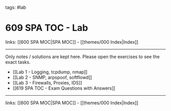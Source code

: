 tags: #lab

# 609 SPA TOC - Lab

links: [[600 SPA MOC|SPA MOC]] - [[themes/000 Index|Index]]

---

Only notes / solutions are kept here. Please open the exercises to see the exact tasks.

* [[Lab 1 - Logging, tcpdump, nmap]]
* [[Lab 2 - SNMP, arpspoof, softflowd]]
* [[Lab 3 - Firewalls, Proxies, IDS]]
* [[619 SPA TOC - Exam Questions with Answers]]

---
links: [[600 SPA MOC|SPA MOC]] - [[themes/000 Index|Index]]
